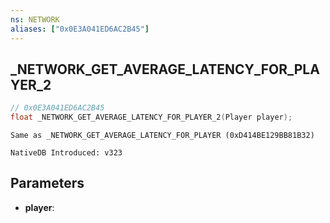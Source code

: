```yaml
---
ns: NETWORK
aliases: ["0x0E3A041ED6AC2B45"]
---
```

## _NETWORK_GET_AVERAGE_LATENCY_FOR_PLAYER_2

```c
// 0x0E3A041ED6AC2B45
float _NETWORK_GET_AVERAGE_LATENCY_FOR_PLAYER_2(Player player);
```

```
Same as _NETWORK_GET_AVERAGE_LATENCY_FOR_PLAYER (0xD414BE129BB81B32)
```

```
NativeDB Introduced: v323
```

## Parameters
* **player**:
